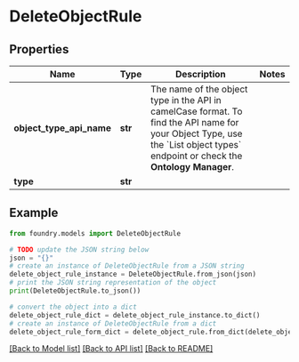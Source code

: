 # DeleteObjectRule

## Properties

Name | Type | Description | Notes
------------ | ------------- | ------------- | -------------
**object_type_api_name** | **str** | The name of the object type in the API in camelCase format. To find the API name for your Object Type, use the \`List object types\` endpoint or check the **Ontology Manager**.  |
**type** | **str** |  |

## Example

```python
from foundry.models import DeleteObjectRule

# TODO update the JSON string below
json = "{}"
# create an instance of DeleteObjectRule from a JSON string
delete_object_rule_instance = DeleteObjectRule.from_json(json)
# print the JSON string representation of the object
print(DeleteObjectRule.to_json())

# convert the object into a dict
delete_object_rule_dict = delete_object_rule_instance.to_dict()
# create an instance of DeleteObjectRule from a dict
delete_object_rule_form_dict = delete_object_rule.from_dict(delete_object_rule_dict)
```

[\[Back to Model list\]](../README.md#documentation-for-models) [\[Back to API list\]](../README.md#documentation-for-api-endpoints) [\[Back to README\]](../README.md)

